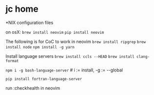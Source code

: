 # jc home

\*NIX configuration files

on osX:
`brew install neovim`
`pip install neovim`

The following is for CoC to work in neovim
`brew install ripgrep`
`brew install node`
`npm install -g yarn`

Install language servers
`brew install ccls --HEAD`
`brew install clang-format`

`npm i -g bash-language-server` # i := install, -g := --global

`pip install fortran-language-server`

run :checkhealth in neovim
